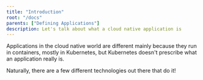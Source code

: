 ```yaml
---
title: "Introduction"
root: "/docs"
parents: ["Defining Applications"]
description: Let's talk about what a cloud native application is
---
```


Applications in the cloud native world are different mainly because they run in containers, mostly in Kubernetes, but Kubernetes doesn't prescribe what an application really is.

Naturally, there are a few different technologies out there that do it!